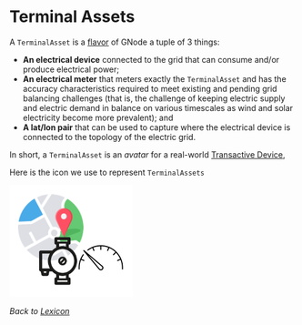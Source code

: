 # Terminal Assets

A `TerminalAsset` is a [flavor](g-node-role.md) of GNode a tuple of 3 things:

- **An electrical device** connected to the grid that can consume and/or produce electrical power;
- **An electrical meter** that meters exactly the `TerminalAsset` and has the accuracy characteristics required to meet existing and pending grid balancing challenges (that is, the challenge of keeping electric supply and electric demand in balance on various timescales as wind and solar electricity become more prevalent); and
- **A lat/lon pair** that can be used to capture where the electrical device is connected to the topology of the electric grid.

In short, a `TerminalAsset` is an _avatar_ for a real-world [Transactive Device](transactive-device.md),

Here is the icon we use to represent `TerminalAssets`

![alt_text](images/terminal-asset-icon.png)

_Back to [Lexicon](lexicon.md)_
